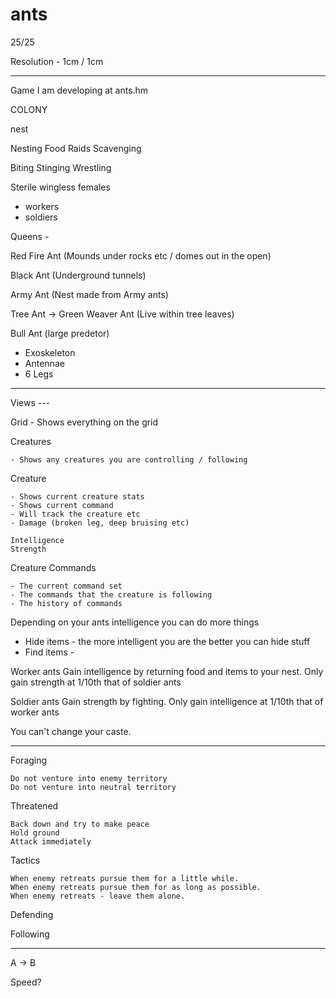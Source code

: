 ants
====



25/25

Resolution - 1cm / 1cm 







------------------------
Game I am developing at ants.hm


COLONY

nest

Nesting
Food
Raids
Scavenging

Biting 
Stinging
Wrestling

Sterile wingless females 

- workers
- soldiers

Queens - 



Red Fire Ant (Mounds under rocks etc / domes out in the open)

Black Ant (Underground tunnels)

Army Ant (Nest made from Army ants)

Tree Ant -> Green Weaver Ant (Live within tree leaves)



Bull Ant (large predetor)



- Exoskeleton
- Antennae
- 6 Legs


--------------

Views ---

Grid
	- Shows everything on the grid

Creatures

	- Shows any creatures you are controlling / following

Creature 

	- Shows current creature stats
	- Shows current command
	- Will track the creature etc
	- Damage (broken leg, deep bruising etc)

	Intelligence
	Strength

Creature Commands

	- The current command set
	- The commands that the creature is following
	- The history of commands


Depending on your ants intelligence you can do more things

- Hide items - the more intelligent you are the better you can hide stuff
- Find items - 


Worker ants
	Gain intelligence by returning food and items to your nest. 
	Only gain strength at 1/10th that of soldier ants

Soldier ants 
	Gain strength by fighting. 
	Only gain intelligence at 1/10th that of worker ants

You can't change your caste. 






--------------------------------


Foraging

	Do not venture into enemy territory 
	Do not venture into neutral territory

Threatened

	Back down and try to make peace
	Hold ground 
	Attack immediately

Tactics
	
	When enemy retreats pursue them for a little while. 
	When enemy retreats pursue them for as long as possible. 
	When enemy retreats - leave them alone. 

Defending

Following

**************************

A -> B

Speed?








